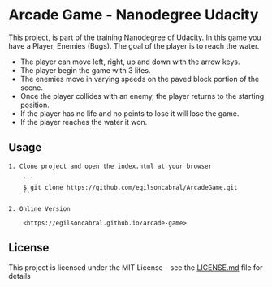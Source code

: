 Arcade Game - Nanodegree Udacity
===============================

This project, is part of the training Nanodegree of Udacity.
In this game you have a Player, Enemies (Bugs). The goal of the player is to reach the water. 

* The player can move left, right, up and down with the arrow keys. 
* The player begin the game with 3 lifes. 
* The enemies move in varying speeds on the paved block portion of the scene. 
* Once the player collides with an enemy, the player returns to the starting position.
* If the player has no life and no points to lose it will lose the game. 
* If the player reaches the water it won. 

## Usage

	1. Clone project and open the index.html at your browser

		```
		$ git clone https://github.com/egilsoncabral/ArcadeGame.git
		```

	2. Online Version

		<https://egilsoncabral.github.io/arcade-game>

## License

This project is licensed under the MIT License - see the [LICENSE.md](LICENSE.md) file for details